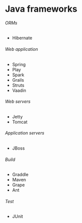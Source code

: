 # Java frameworks


###### ORMs
- Hibernate

###### Web application
- Spring
- Play
- Spark
- Grails
- Struts
- Vaadin

###### Web servers
- Jetty
- Tomcat

###### Application servers
- JBoss

###### Build
- Graddle
- Maven
- Grape
- Ant

###### Test
- JUnit
